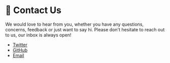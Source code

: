 # :love_letter: Contact Us

<!-- TODO: Add email, twitter, spectrum, github -->

We would love to hear from you, whether you have any questions, concerns, feedback or just want to say hi. Please don't hesitate to reach out to us, our inbox is always open!

- [Twitter](https://twitter.com/cssfrankfurt)
- [GitHub](https://github.com/cssfrankfurt)
- [Email](mailto:hallo@cssfrankfurt.de)
